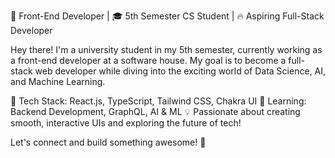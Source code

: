 🚀 Front-End Developer | 🎓 5th Semester CS Student | 🔥 Aspiring Full-Stack Developer

Hey there! I'm a university student in my 5th semester, currently working as a front-end developer at a software house. My goal is to become a full-stack web developer while diving into the exciting world of Data Science, AI, and Machine Learning.

🌟 Tech Stack: React.js, TypeScript, Tailwind CSS, Chakra UI
📌 Learning: Backend Development, GraphQL, AI & ML
💡 Passionate about creating smooth, interactive UIs and exploring the future of tech!

Let's connect and build something awesome! 🚀

<!---
M-Raham/M-Raham is a ✨ special ✨ repository because its `README.md` (this file) appears on your GitHub profile.
You can click the Preview link to take a look at your changes.
--->

